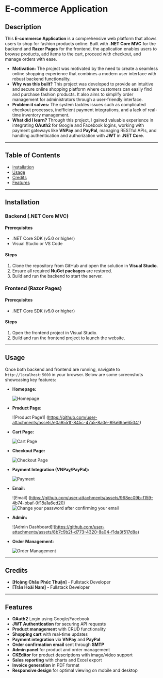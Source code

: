 # **E-commerce Application**

## Description

This **E-commerce Application** is a comprehensive web platform that allows users to shop for fashion products online. Built with **.NET Core MVC** for the backend and **Razor Pages** for the frontend, the application enables users to browse products, add items to the cart, proceed with checkout, and manage orders with ease.

- **Motivation:** The project was motivated by the need to create a seamless online shopping experience that combines a modern user interface with robust backend functionality.
- **Why was this built?** This project was developed to provide an intuitive and secure online shopping platform where customers can easily find and purchase fashion products. It also aims to simplify order management for administrators through a user-friendly interface.
- **Problem it solves:** The system tackles issues such as complicated checkout processes, inefficient payment integrations, and a lack of real-time inventory management.
- **What did I learn?** Through this project, I gained valuable experience in integrating **OAuth2** for Google and Facebook logins, working with payment gateways like **VNPay** and **PayPal**, managing RESTful APIs, and handling authentication and authorization with **JWT** in **.NET Core**.

---

## Table of Contents

- [Installation](#installation)
- [Usage](#usage)
- [Credits](#credits)
- [Features](#features)

---

## Installation

### Backend (.NET Core MVC)

#### Prerequisites
- .NET Core SDK (v5.0 or higher)
- Visual Studio or VS Code

#### Steps
1. Clone the repository from GitHub and open the solution in **Visual Studio**.
2. Ensure all required **NuGet packages** are restored.
3. Build and run the backend to start the server.

### Frontend (Razor Pages)

#### Prerequisites
- .NET Core SDK (v5.0 or higher)

#### Steps
1. Open the frontend project in Visual Studio.
2. Build and run the frontend project to launch the website.

---

## Usage

Once both backend and frontend are running, navigate to `http://localhost:5000` in your browser. Below are some screenshots showcasing key features:

- **Homepage:**

  ![Homepage](https://github.com/user-attachments/assets/e73a4569-3044-437c-9658-3d5f821e9664)


- **Product Page:**

  ![Product Page1]
  (https://github.com/user-attachments/assets/e0a9551f-845c-47a5-8a0e-89a69ae65041)


- **Cart Page:**

  ![Cart Page](https://github.com/user-attachments/assets/3b7c23a7-dd8e-440f-acdf-73096fe2c432)


- **Checkout Page:**

  ![Checkout Page](https://github.com/user-attachments/assets/894c9892-e3c9-426a-b4b4-c3a4ca3bed00)


- **Payment Integration (VNPay/PayPal):**

  ![Payment](https://github.com/user-attachments/assets/cb939284-19ff-47a9-9a71-e188babfdd47)


- **Email:**

  ![Email]
  (https://github.com/user-attachments/assets/968ec09b-f159-4b74-bbaf-0f18a1a6ed20)
  ![Change your password after confirming your email](https://github.com/user-attachments/assets/380138c2-e0d5-47fd-975c-e2b64d03ed5c)



- **Admin:**

  ![Admin Dashboard]!(https://github.com/user-attachments/assets/8b7c9b2f-d773-4320-8a04-f1da3f517d8a)

- **Order Management:**

  ![Order Management](https://github.com/user-attachments/assets/2f7d5982-2b50-48ea-b5f7-8ef00b7a66d6)


--- 

## Credits

- **[Hoàng Châu Phúc Thuận]** - Fullstack Developer
- **[Trần Hoài Nam]** - Fullstack Developer

---

## Features
- **OAuth2** Login using Google/Facebook
- **JWT Authentication** for securing API requests
- **Product management** with CRUD functionality
- **Shopping cart** with real-time updates
- **Payment integration** via **VNPay** and **PayPal**
- **Order confirmation email** sent through **SMTP**
- **Admin panel** for product and order management
- **CKEditor** for product descriptions with image/video support
- **Sales reporting** with charts and Excel export
- **Invoice generation** in PDF format
- **Responsive design** for optimal viewing on mobile and desktop
